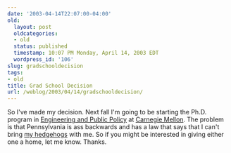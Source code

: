 ```yaml
---
date: '2003-04-14T22:07:00-04:00'
old:
  layout: post
  oldcategories:
  - old
  status: published
  timestamp: 10:07 PM Monday, April 14, 2003 EDT
  wordpress_id: '106'
slug: gradschooldecision
tags:
- old
title: Grad School Decision
url: /weblog/2003/04/14/gradschooldecision/
---
```


So I've made my decision.  Next fall I'm going to be starting the Ph.D. program
in [Engineering and Public Policy](http://www.epp.cmu.edu/) at [Carnegie
Mellon](http://www.cmu.edu/).  The problem is that Pennsylvania is ass
backwards and has a law that says that I can't bring [my hedgehogs](/hedghogs/)
with me.  So if you might be interested in giving either one a home, let me
know.  Thanks.


